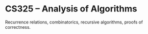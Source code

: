 # CS325 – Analysis of Algorithms
Recurrence relations, combinatorics, recursive algorithms, proofs of correctness.
